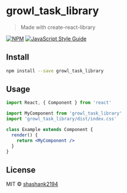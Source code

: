 # growl_task_library

> Made with create-react-library

[![NPM](https://img.shields.io/npm/v/growl_task_library.svg)](https://www.npmjs.com/package/growl_task_library) [![JavaScript Style Guide](https://img.shields.io/badge/code_style-standard-brightgreen.svg)](https://standardjs.com)

## Install

```bash
npm install --save growl_task_library
```

## Usage

```jsx
import React, { Component } from 'react'

import MyComponent from 'growl_task_library'
import 'growl_task_library/dist/index.css'

class Example extends Component {
  render() {
    return <MyComponent />
  }
}
```

## License

MIT © [shashank2194](https://github.com/shashank2194)
